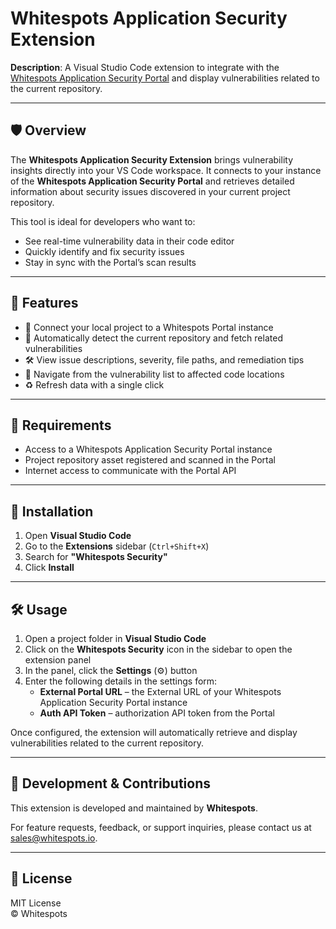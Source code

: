 # Whitespots Application Security Extension

**Description**: A Visual Studio Code extension to integrate with the [Whitespots Application Security Portal](https://www.whitespots.io) and display vulnerabilities related to the current repository.

---

## 🛡️ Overview

The **Whitespots Application Security Extension** brings vulnerability insights directly into your VS Code workspace. It connects to your instance of the **Whitespots Application Security Portal** and retrieves detailed information about security issues discovered in your current project repository.

This tool is ideal for developers who want to:

- See real-time vulnerability data in their code editor
- Quickly identify and fix security issues
- Stay in sync with the Portal’s scan results

---

## 🚀 Features

- 🔗 Connect your local project to a Whitespots Portal instance
- 📂 Automatically detect the current repository and fetch related vulnerabilities
- 🛠️ View issue descriptions, severity, file paths, and remediation tips
- 🧭 Navigate from the vulnerability list to affected code locations
- ♻️ Refresh data with a single click

---

## 🔧 Requirements

- Access to a Whitespots Application Security Portal instance
- Project repository asset registered and scanned in the Portal
- Internet access to communicate with the Portal API

---

## 🔌 Installation

1. Open **Visual Studio Code**
2. Go to the **Extensions** sidebar (`Ctrl+Shift+X`)
3. Search for **"Whitespots Security"**
4. Click **Install**

---

## 🛠️ Usage

1. Open a project folder in **Visual Studio Code**
2. Click on the **Whitespots Security** icon in the sidebar to open the extension panel
3. In the panel, click the **Settings** (⚙️) button
4. Enter the following details in the settings form:
   - **External Portal URL** – the External URL of your Whitespots Application Security Portal instance
   - **Auth API Token** – authorization API token from the Portal

Once configured, the extension will automatically retrieve and display vulnerabilities related to the current repository.

---

## 🧪 Development & Contributions

This extension is developed and maintained by **Whitespots**.

For feature requests, feedback, or support inquiries, please contact us at [sales@whitespots.io](mailto:sales@whitespots.io).

---

## 📄 License

MIT License  
© Whitespots